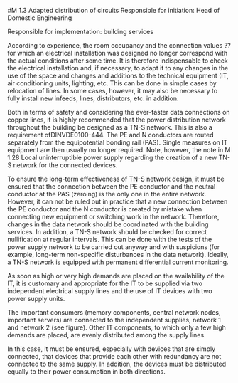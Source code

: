#M 1.3 Adapted distribution of circuits
Responsible for initiation: Head of Domestic Engineering

Responsible for implementation: building services

According to experience, the room occupancy and the connection values ??for which an electrical installation was designed no longer correspond with the actual conditions after some time. It is therefore indispensable to check the electrical installation and, if necessary, to adapt it to any changes in the use of the space and changes and additions to the technical equipment (IT, air conditioning units, lighting, etc. This can be done in simple cases by relocation of lines. In some cases, however, it may also be necessary to fully install new infeeds, lines, distributors, etc. in addition.

Both in terms of safety and considering the ever-faster data connections on copper lines, it is highly recommended that the power distribution network throughout the building be designed as a TN-S network. This is also a requirement ofDINVDE0100-444. The PE and N conductors are routed separately from the equipotential bonding rail (PAS). Single measures on IT equipment are then usually no longer required. Note, however, the note in M 1.28 Local uninterruptible power supply regarding the creation of a new TN-S network for the connected devices.

To ensure the long-term effectiveness of TN-S network design, it must be ensured that the connection between the PE conductor and the neutral conductor at the PAS (zeroing) is the only one in the entire network. However, it can not be ruled out in practice that a new connection between the PE conductor and the N conductor is created by mistake when connecting new equipment or switching work in the network. Therefore, changes in the data network should be coordinated with the building services. In addition, a TN-S network should be checked for correct nullification at regular intervals. This can be done with the tests of the power supply network to be carried out anyway and with suspicions (for example, long-term non-specific disturbances in the data network). Ideally, a TN-S network is equipped with permanent differential current monitoring.

As soon as high or very high demands are placed on the availability of the IT, it is customary and appropriate for the IT to be supplied via two independent electrical supply lines and the use of IT devices with two power supply units.

The important consumers (memory components, central network nodes, important servers) are connected to the independent supplies, network 1 and network 2 (see figure). Other IT components, to which only a few high demands are placed, are evenly distributed among the supply lines.



In this case, it must be ensured, especially with devices that are simply connected, that devices that provide each other with redundancy are not connected to the same supply. In addition, the devices must be distributed equally to their power consumption in both directions.



